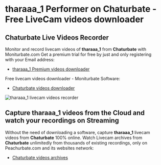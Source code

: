 # tharaaa_1 Performer on Chaturbate - Free LiveCam videos downloader

## Chaturbate Live Videos Recorder

Monitor and record livecam videos of **tharaaa_1** from **Chaturbate** with Moniturbate.com
Get a premium trial for free by just and only registering with your Email address:
* [tharaaa_1 Premium videos downloader](https://moniturbate.com/request-demo-licence-key.html)

Free livecam videos downloader - Moniturbate Software:
* [Chaturbate videos downloader](https://moniturbate.com/moniturbate-download-software.html)

![tharaaa_1 livecam videos recorder](https://peachurnet.com/templates/moniturbate-software.png)


## Capture tharaaa_1 videos from the Cloud and watch your recordings on Streaming

Without the need of downloading a software, capture **tharaaa_1** livecam videos from **Chaturbate** 100% online.
Watch Livecam archives from **Chaturbate** unlimitedly from thousands of existing recordings, only on Peachurbate.com and its websites network:
* [Chaturbate videos archives](https://peachurnet.com/)